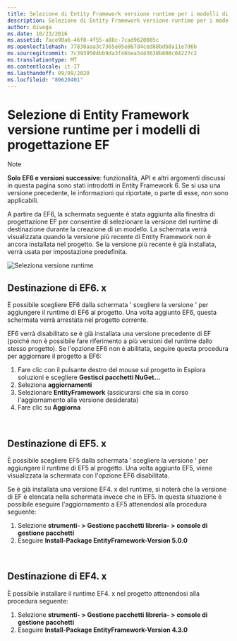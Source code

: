 ```yaml
---
title: Selezione di Entity Framework versione runtime per i modelli di progettazione EF-EF6
description: Selezione di Entity Framework versione runtime per i modelli di progettazione EF in Entity Framework 6
author: divega
ms.date: 10/23/2016
ms.assetid: 7ace90a6-46f8-4f55-a88c-7cad9620085c
ms.openlocfilehash: 77830aaa3c7365e05e867d4ced88bdb8a11e7d6b
ms.sourcegitcommit: 7c3939504bb9da3f46bea3443638b808c04227c2
ms.translationtype: MT
ms.contentlocale: it-IT
ms.lasthandoff: 09/09/2020
ms.locfileid: "89620401"
---
```

# <a name="selecting-entity-framework-runtime-version-for-ef-designer-models"></a>Selezione di Entity Framework versione runtime per i modelli di progettazione EF
> [!NOTE]
> **Solo EF6 e versioni successive**: funzionalità, API e altri argomenti discussi in questa pagina sono stati introdotti in Entity Framework 6. Se si usa una versione precedente, le informazioni qui riportate, o parte di esse, non sono applicabili.

A partire da EF6, la schermata seguente è stata aggiunta alla finestra di progettazione EF per consentire di selezionare la versione del runtime di destinazione durante la creazione di un modello. La schermata verrà visualizzata quando la versione più recente di Entity Framework non è ancora installata nel progetto. Se la versione più recente è già installata, verrà usata per impostazione predefinita.

![Seleziona versione runtime](~/ef6/media/screen.png)

## <a name="targeting-ef6x"></a>Destinazione di EF6. x

È possibile scegliere EF6 dalla schermata ' scegliere la versione ' per aggiungere il runtime di EF6 al progetto. Una volta aggiunto EF6, questa schermata verrà arrestata nel progetto corrente.

EF6 verrà disabilitato se è già installata una versione precedente di EF (poiché non è possibile fare riferimento a più versioni del runtime dallo stesso progetto). Se l'opzione EF6 non è abilitata, seguire questa procedura per aggiornare il progetto a EF6:

1.  Fare clic con il pulsante destro del mouse sul progetto in Esplora soluzioni e scegliere **Gestisci pacchetti NuGet...**
2.  Seleziona **aggiornamenti**
3.  Selezionare **EntityFramework** (assicurarsi che sia in corso l'aggiornamento alla versione desiderata)
4.  Fare clic su **Aggiorna**

 

## <a name="targeting-ef5x"></a>Destinazione di EF5. x

È possibile scegliere EF5 dalla schermata ' scegliere la versione ' per aggiungere il runtime di EF5 al progetto. Una volta aggiunto EF5, viene visualizzata la schermata con l'opzione EF6 disabilitata.

Se è già installata una versione EF4. x del runtime, si noterà che la versione di EF è elencata nella schermata invece che in EF5. In questa situazione è possibile eseguire l'aggiornamento a EF5 attenendosi alla procedura seguente:

1.  Selezione **strumenti- &gt; Gestione pacchetti libreria- &gt; console di gestione pacchetti**
2.  Eseguire **Install-Package EntityFramework-Version 5.0.0**

 

## <a name="targeting-ef4x"></a>Destinazione di EF4. x

È possibile installare il runtime EF4. x nel progetto attenendosi alla procedura seguente:

1.  Selezione **strumenti- &gt; Gestione pacchetti libreria- &gt; console di gestione pacchetti**
2.  Eseguire **Install-Package EntityFramework-Version 4.3.0**
